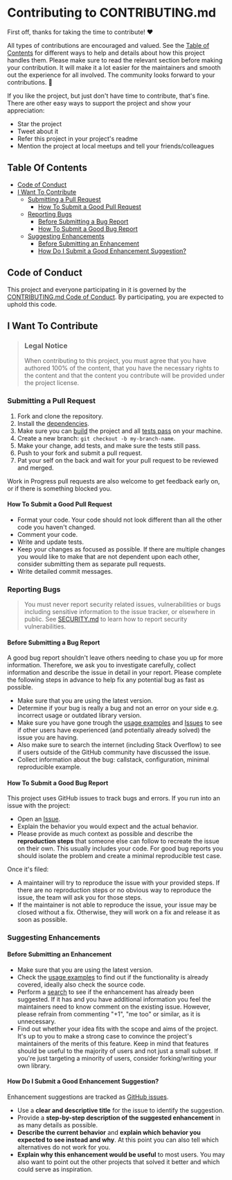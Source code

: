 # Contributing to CONTRIBUTING.md

First off, thanks for taking the time to contribute! ❤️

All types of contributions are encouraged and valued. See the [Table of Contents](#table-of-contents) for different ways to help and details about how this project handles them. Please make sure to read the relevant section before making your contribution. It will make it a lot easier for the maintainers and smooth out the experience for all involved. The community looks forward to your contributions. 🎉

If you like the project, but just don't have time to contribute, that's fine. There are other easy ways to support the project and show your appreciation:

- Star the project
- Tweet about it
- Refer this project in your project's readme
- Mention the project at local meetups and tell your friends/colleagues

## Table Of Contents

* [Code of Conduct](#code-of-conduct)
* [I Want To Contribute](#i-want-to-contribute)
    + [Submitting a Pull Request](#submitting-a-pull-request)
        - [How To Submit a Good Pull Request](#how-to-submit-a-good-pull-request)
    + [Reporting Bugs](#reporting-bugs)
        - [Before Submitting a Bug Report](#before-submitting-a-bug-report)
        - [How To Submit a Good Bug Report](#how-to-submit-a-good-bug-report)
    + [Suggesting Enhancements](#suggesting-enhancements)
        - [Before Submitting an Enhancement](#before-submitting-an-enhancement)
        - [How Do I Submit a Good Enhancement Suggestion?](#how-do-i-submit-a-good-enhancement-suggestion)

## Code of Conduct

This project and everyone participating in it is governed by the
[CONTRIBUTING.md Code of Conduct](./CODE_OF_CONDUCT.md).
By participating, you are expected to uphold this code.


## I Want To Contribute

> ### Legal Notice
> When contributing to this project, you must agree that you have authored 100% of the content, that you have the necessary rights to the content and that the content you contribute will be provided under the project license.


### Submitting a Pull Request

1. Fork and clone the repository.
1. Install the [dependencies](./README.md#prerequisites).
1. Make sure you can [build](./README.md#building) the project and all [tests pass](./README.md#running-the-unit-tests) on your machine.
1. Create a new branch: `git checkout -b my-branch-name`.
1. Make your change, add tests, and make sure the tests still pass.
1. Push to your fork and submit a pull request.
1. Pat your self on the back and wait for your pull request to be reviewed and merged.

Work in Progress pull requests are also welcome to get feedback early on, or if there is something blocked you.


#### How To Submit a Good Pull Request

- Format your code. Your code should not look different than all the other code you haven't changed.
- Comment your code.
- Write and update tests.
- Keep your changes as focused as possible. If there are multiple changes you would like to make that are not dependent upon each other, consider submitting them as separate pull requests.
- Write detailed commit messages.


### Reporting Bugs

> You must never report security related issues, vulnerabilities or bugs including sensitive information to the issue tracker, or elsewhere in public. See [SECURITY.md](./SECURITY.md) to learn how to report security vulnerabilities.


#### Before Submitting a Bug Report

A good bug report shouldn't leave others needing to chase you up for more information. Therefore, we ask you to investigate carefully, collect information and describe the issue in detail in your report. Please complete the following steps in advance to help fix any potential bug as fast as possible.

- Make sure that you are using the latest version.
- Determine if your bug is really a bug and not an error on your side e.g. incorrect usage or outdated library version.
- Make sure you have gone trough the [usage examples](./README.md#usage-examples) and [Issues](https://github.com/astro-stan/libitc/issues) to see if other users have experienced (and potentially already solved) the issue you are having.
- Also make sure to search the internet (including Stack Overflow) to see if users outside of the GitHub community have discussed the issue.
- Collect information about the bug: callstack, configuration, minimal reproducible example.


#### How To Submit a Good Bug Report

This project uses GitHub issues to track bugs and errors. If you run into an issue with the project:

- Open an [Issue](https://github.com/astro-stan/libitc/issues/new).
- Explain the behavior you would expect and the actual behavior.
- Please provide as much context as possible and describe the **reproduction steps** that someone else can follow to recreate the issue on their own. This usually includes your code. For good bug reports you should isolate the problem and create a minimal reproducible test case.

Once it's filed:

- A maintainer will try to reproduce the issue with your provided steps. If there are no reproduction steps or no obvious way to reproduce the issue, the team will ask you for those steps.
- If the maintainer is not able to reproduce the issue, your issue may be closed without a fix. Otherwise, they will work on a fix and release it as soon as possible.


### Suggesting Enhancements

#### Before Submitting an Enhancement

- Make sure that you are using the latest version.
- Check the [usage examples](./README.md#usage-examples) to find out if the functionality is already covered, ideally also check the source code.
- Perform a [search](https://github.com/astro-stan/libitc/issues) to see if the enhancement has already been suggested. If it has and you have additional information you feel the maintainers need to know comment on the existing issue. However, please refrain from commenting "+1", "me too" or similar, as it is unnecessary.
- Find out whether your idea fits with the scope and aims of the project. It's up to you to make a strong case to convince the project's maintainers of the merits of this feature. Keep in mind that features should be useful to the majority of users and not just a small subset. If you're just targeting a minority of users, consider forking/writing your own library.


#### How Do I Submit a Good Enhancement Suggestion?

Enhancement suggestions are tracked as [GitHub issues](https://github.com/astro-stan/libitc/issues).

- Use a **clear and descriptive title** for the issue to identify the suggestion.
- Provide a **step-by-step description of the suggested enhancement** in as many details as possible.
- **Describe the current behavior** and **explain which behavior you expected to see instead and why**. At this point you can also tell which alternatives do not work for you.
- **Explain why this enhancement would be useful** to most users. You may also want to point out the other projects that solved it better and which could serve as inspiration.
